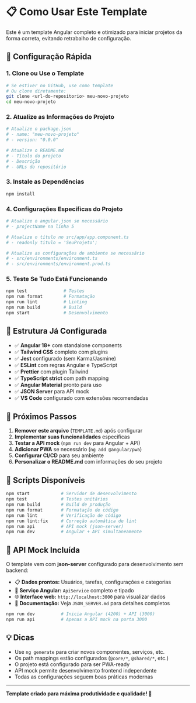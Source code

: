# 📋 Como Usar Este Template

Este é um template Angular completo e otimizado para iniciar projetos da forma correta, evitando retrabalho de configuração.

## 🚀 Configuração Rápida

### 1. Clone ou Use o Template

```bash
# Se estiver no GitHub, use como template
# Ou clone diretamente:
git clone <url-do-repositorio> meu-novo-projeto
cd meu-novo-projeto
```

### 2. Atualize as Informações do Projeto

```bash
# Atualize o package.json
# - name: "meu-novo-projeto"
# - version: "0.0.0"

# Atualize o README.md
# - Título do projeto
# - Descrição
# - URLs do repositório
```

### 3. Instale as Dependências

```bash
npm install
```

### 4. Configurações Específicas do Projeto

```bash
# Atualize o angular.json se necessário
# - projectName na linha 5

# Atualize o título no src/app/app.component.ts
# - readonly titulo = 'SeuProjeto';

# Atualize as configurações de ambiente se necessário
# - src/environments/environment.ts
# - src/environments/environment.prod.ts
```

### 5. Teste Se Tudo Está Funcionando

```bash
npm test              # Testes
npm run format        # Formatação
npm run lint          # Linting
npm run build         # Build
npm start             # Desenvolvimento
```

## 📁 Estrutura Já Configurada

- ✅ **Angular 18+** com standalone components
- ✅ **Tailwind CSS** completo com plugins
- ✅ **Jest** configurado (sem Karma/Jasmine)
- ✅ **ESLint** com regras Angular e TypeScript
- ✅ **Prettier** com plugin Tailwind
- ✅ **TypeScript strict** com path mapping
- ✅ **Angular Material** pronto para uso
- ✅ **JSON Server** para API mock
- ✅ **VS Code** configurado com extensões recomendadas

## 🎯 Próximos Passos

1. **Remover este arquivo** (`TEMPLATE.md`) após configurar
2. **Implementar suas funcionalidades** específicas
3. **Testar a API mock** (`npm run dev` para Angular + API)
4. **Adicionar PWA** se necessário (`ng add @angular/pwa`)
5. **Configurar CI/CD** para seu ambiente
6. **Personalizar o README.md** com informações do seu projeto

## 🔧 Scripts Disponíveis

```bash
npm start            # Servidor de desenvolvimento
npm test             # Testes unitários
npm run build        # Build de produção
npm run format       # Formatação de código
npm run lint         # Verificação de código
npm run lint:fix     # Correção automática de lint
npm run api          # API mock (json-server)
npm run dev          # Angular + API simultaneamente
```

## 📡 API Mock Incluída

O template vem com **json-server** configurado para desenvolvimento sem backend:

- 📋 **Dados prontos:** Usuários, tarefas, configurações e categorias
- 🔧 **Serviço Angular:** `ApiService` completo e tipado
- 🌐 **Interface web:** `http://localhost:3000` para visualizar dados
- 📖 **Documentação:** Veja `JSON_SERVER.md` para detalhes completos

```bash
npm run dev          # Inicia Angular (4200) + API (3000)
npm run api          # Apenas a API mock na porta 3000
```

## 💡 Dicas

- Use `ng generate` para criar novos componentes, serviços, etc.
- Os path mappings estão configurados (`@core/*`, `@shared/*`, etc.)
- O projeto está configurado para ser PWA-ready
- API mock permite desenvolvimento frontend independente
- Todas as configurações seguem boas práticas modernas

---

**Template criado para máxima produtividade e qualidade! 🚀**
